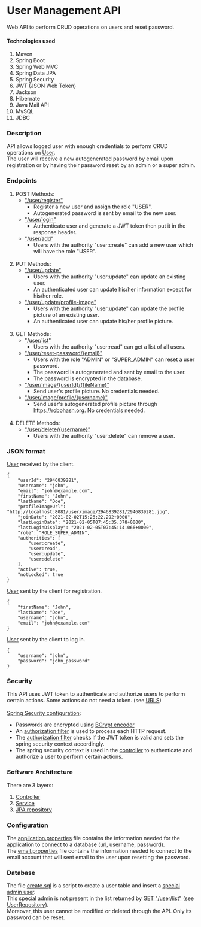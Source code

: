 # User Management API

Web API to perform CRUD operations on users and reset password.

#### Technologies used

1. Maven
2. Spring Boot
3. Spring Web MVC
4. Spring Data JPA
5. Spring Security
6. JWT (JSON Web Token)
7. Jackson
7. Hibernate
8. Java Mail API
9. MySQL
10. JDBC

### Description

API allows logged user with enough credentials to perform CRUD operations 
on <a href="src/main/java/com/usermanagement/domain/User.java">User</a>.<br>
The user will receive a new autogenerated password by email upon registration 
or by having their password reset by an admin or a super admin.<br>

### Endpoints

1. POST Methods:
   * <a href="src/main/java/com/usermanagement/controller/UserController.java#L57">"/user/register"</a><br>
     * Register a new user and assign the role "USER".
     * Autogenerated password is sent by email to the new user.
   * <a href="src/main/java/com/usermanagement/controller/UserController.java#L69">"/user/login"</a>
     * Authenticate user and generate a JWT token then put it in the response header.
   * <a href="src/main/java/com/usermanagement/controller/UserController.java#L86">"/user/add"</a>
     * Users with the authority "user:create" can add a new user which will have the role "USER".
<br><br>
2. PUT Methods:
   * <a href="src/main/java/com/usermanagement/controller/UserController.java#L109">"/user/update"</a>
     * Users with the authority "user:update" can update an existing user.
     * An authenticated user can update his/her information except for his/her role.
   * <a href="src/main/java/com/usermanagement/controller/UserController.java#L140">"/user/update/profile-image"</a>
     * Users with the authority "user:update" can update the profile picture of an existing user.
     * An authenticated user can update his/her profile picture.
<br><br>
3. GET Methods:
    * <a href="src/main/java/com/usermanagement/controller/UserController.java#L152">"/user/list"</a>
      * Users with the authority "user:read" can get a list of all users.
    * <a href="src/main/java/com/usermanagement/controller/UserController.java#L158">"/user/reset-password/{email}"</a>
      * Users with the role "ADMIN" or "SUPER_ADMIN" can reset a user password.
      * The password is autogenerated and sent by email to the user.
      * The password is encrypted in the database.
    * <a href="src/main/java/com/usermanagement/controller/UserController.java#L166">"/user/image/{userId}/{fileName}"</a>
      * Send user's profile picture. No credentials needed.
    * <a href="src/main/java/com/usermanagement/controller/UserController.java#L174">"/user/image/profile/{username}"</a>
      * Send user's autogenerated profile picture through https://robohash.org. No credentials needed.
<br><br>
4. DELETE Methods:
    * <a href="src/main/java/com/usermanagement/controller/UserController.java#L192">"/user/delete/{username}"</a>
      * Users with the authority "user:delete" can remove a user.

### JSON format

<a href="src/main/java/com/usermanagement/dto/UserDto.java">User</a> received by the client.

```
{
    "userId": "2946839281",
    "username": "john",
    "email": "john@example.com",
    "firstName": "John",
    "lastName": "Doe",
    "profileImageUrl": "http://localhost:8081/user/image/2946839281/2946839281.jpg",
    "joinDate": "2021-02-02T15:26:22.292+0000",
    "lastLoginDate": "2021-02-05T07:45:35.378+0000",
    "lastLoginDisplay": "2021-02-05T07:45:14.066+0000",
    "role": "ROLE_SUPER_ADMIN",
    "authorities": [
        "user:create",
        "user:read",
        "user:update",
        "user:delete"
    ],
    "active": true,
    "notLocked": true
}
```

<a href="src/main/java/com/usermanagement/dto/UserDto.java">User</a> sent by the client for registration.

```
{
    "firstName": "John",
    "lastName": "Doe",
    "username": "john",
    "email": "john@example.com"
}
```

<a href="src/main/java/com/usermanagement/dto/UserDto.java">User</a> sent by the client to log in.

```
{
    "username": "john",
    "password": "john_password"
}
```

### Security

This API uses JWT token to authenticate and authorize users to perform certain actions. Some actions do not need a token. 
(see <a href="src/main/java/com/usermanagement/utility/SecurityConstant.java#L13">URLS</a>)
<br><br>
<a href="src/main/java/com/usermanagement/configuration/SecurityConfiguration.java#L110">Spring Security configuration</a>: 
* Passwords are encrypted using 
  <a href="src/main/java/com/usermanagement/configuration/SecurityConfiguration.java#L94">BCrypt encoder</a>
* An <a href="src/main/java/com/usermanagement/configuration/SecurityConfiguration.java#L121">authorization filter</a> 
  is used to process each HTTP request.
* The <a href="src/main/java/com/usermanagement/filter/JwtAuthorizationFilter.java#56">authorization filter</a> 
  checks if the JWT token is valid and sets the spring security context accordingly.
* The spring security context is used in the <a href="src/main/java/com/usermanagement/controller">controller</a> 
  to authenticate and authorize a user to perform certain actions.

### Software Architecture

There are 3 layers:
1. <a href="src/main/java/com/usermanagement/controller">Controller</a>
2. <a href="src/main/java/com/usermanagement/service">Service</a>
3. <a href="src/main/java/com/usermanagement/repository">JPA repository</a>

### Configuration

The <a href="src/main/resources/application.properties">application.properties</a> file contains the information needed
for the application to connect to a database (url, username, password).
<br>
The <a href="src/main/resources/email.properties">email.properties</a> file contains the information needed
to connect to the email account that will sent email to the user upon resetting the password.

### Database
The file <a href="sql/create.sql">create.sql<a/> is a script to create a user table and insert a 
<a href="sql/create.sql#L58">special admin user</a>.
<br>
This special admin is not present in the list returned by
<a href="src/main/java/com/usermanagement/controller/UserController.java#L152">GET "/user/list"</a>
(see <a href="src/main/java/com/usermanagement/repository/UserRepository.java#L10">UserRepository</a>).
<br>
Moreover, this user cannot be modified or deleted through the API. Only its password can be reset.
